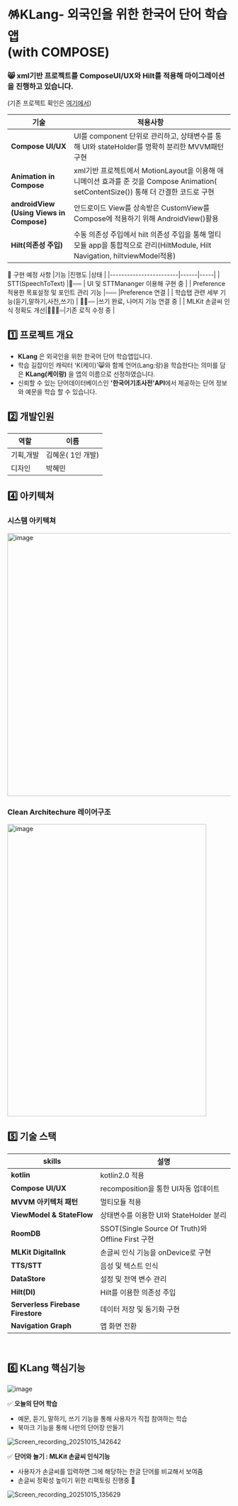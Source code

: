 

# 🪅KLang- 외국인을 위한 한국어 단어 학습 앱 </br>      (with COMPOSE)
### 😸 xml기반 프로젝트를  **ComposeUI/UX**와 **Hilt**를 적용해 마이그레이션을 진행하고 있습니다.  
 (기존 프로젝트 확인은 <a href="https://github.com/hyewoon/KLangComposePJ">여기에서</a>)


|기술 |적용사항 |
|------------------------|------|
| **Compose UI/UX** | UI를 component 단위로 관리하고, 상태변수를 통해 UI와 stateHolder를 명확히 분리한 MVVM패턴 구현|
| **Animation in Compose** |xml기반 프로젝트에서 MotionLayout을 이용해 애니메이션 효과를 준 것을 Compose Animation( setContentSize()) 통해 더 간결한 코드로 구현|
| **androidView</br>(Using Views in Compose)** |안드로이드 View를 상속받은 CustomView를 Compose에 적용하기 위해 AndroidView()활용 |
| **Hilt(의존성 주입)** | 수동 의존성 주입에서 hilt 의존성 주입을 통해 멀티모듈 app을 통합적으로 관리(HiltModule, Hilt Navigation, hiltviewModel적용) |

🚩 구현 예정 사항 
|기능 |진행도 |상태 |
|------------------------|------|-----|
| STT(SpeechToText) |🔸▫️▫️▫️▫️ | UI 및 STTMananger 이용해 구현 중 |
| Preference 적용한 목표설정 및 포인트 관리 기능  |▫️▫️▫️▫️▫️ |Preference 연결 |
| 학습탭 관련 세부 기능(듣기,말하기,사전,쓰기) | 🔸🔸▫️▫️▫️ |쓰기 완료, 나머지 기능 연결 중 |
| MLKit 손글씨 인식 정확도 개선|🔸🔸🔸▫️▫️|기존 로직 수정 중 |




## 1️⃣ 프로젝트 개요

* **KLang** 은 외국인을 위한 한국어 단어 학습앱입니다.
* 학습 길잡이인 캐릭터 'K(케이)'😸와 함께 언어(Lang:랑)을 학습한다는 의미를 담은 **KLang(케이랑)** 을 앱의 이름으로 선정하였습니다.
* 신뢰할 수 있는 단어데이터베이스인 **'한국어기초사전'API**에서 제공하는 단어 정보와 예문을 학습 할 수 있습니다.

 
## 2️⃣ 개발인원
|역할  |이름 |
|------------------------|------|
|기획,개발|김혜운( 1인 개발) |
|디자인|박혜민|


 ## 4️⃣ 아키텍쳐
 ### 시스템 아키텍쳐
 <img width="1031" height="593" alt="image" src="https://github.com/user-attachments/assets/d5bd66da-6198-41f1-8cb4-8e466501c6d7" />

 ### Clean Architechure 레이어구조
<img width="449" height="659" alt="image" src="https://github.com/user-attachments/assets/7ce3cd5a-0e40-40a5-bc44-8b37d9f4bc47" />



## 5️⃣ 기술 스택

| skills | 설명 |
|------------------------|------|
| **kotlin** |kotlin2.0 적용  |
| **Compose UI/UX** |recomposition을 통한 UI자동 업데이트|
| **MVVM 아키텍처 패턴** | 멀티모듈 적용 |
| **ViewModel & StateFlow** | 상태변수를 이용한 UI와 StateHolder 분리|
| **RoomDB** | SSOT(Single Source Of Truth)와 Offline First 구현 |
| **MLKit DigitalInk** | 손글씨 인식 기능을 onDevice로 구현 |
| **TTS/STT** | 음성 및 텍스트 인식 |
| **DataStore** | 설정 및 전역 변수 관리 |
| **Hilt(DI)** | Hilt를 이용한 의존성 주입 |
| **Serverless Firebase Firestore** | 데이터 저장 및 동기화 구현 |
| **Navigation Graph** | 앱 화면 전환 |


</br>

## 6️⃣ KLang 핵심기능


![image](https://github.com/user-attachments/assets/f0b6d8eb-8934-4585-96b4-333258bce120)



 ✅ **오늘의 단어 학습** 
  - 예문, 듣기, 말하기, 쓰기 기능을 통해 사용자가 직접 참여하는 학습
  - 북마크 기능을 통해 나만의 단어장 만들기


![Screen_recording_20251015_142642](https://github.com/user-attachments/assets/3a0322b5-3297-4cf0-93e6-bec056bb75bf)


✅ **단어와 놀기 : MLKit 손글씨 인식기능**
* 사용자가 손글씨를 입력하면 그에 해당하는 한글 단어를 비교해서 보여줌
* 손글씨 정확성 높이기 위한 리팩토링 진행중 🚩

![Screen_recording_20251015_135629](https://github.com/user-attachments/assets/844113af-b594-46f0-a4cb-b72194e018d0)
